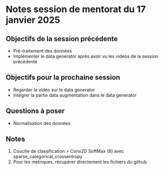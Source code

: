 # Notes session de mentorat du 17 janvier 2025

## Objectifs de la session précédente
- Pré-traitement des données
- Implémenter le data generator après avoir vu les videos de la session précédente

## Objectifs pour la prochaine session
- Regarder la vidéo sur le data generator
- Intégrer la partie data augmentation dans le data generator

## Questions à poser
- Normalisation des données

## Notes
1. Couche de classification > Conv2D SoftMax (8) avec sparse_categorical_crossentropy
2. Pour les metriques, récupérer directement les fichiers du github

